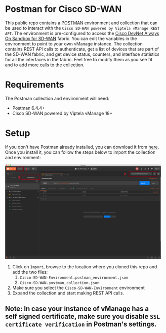# Postman for Cisco SD-WAN

This public repo contains a [POSTMAN](https://getpostman.com) environment and collection that can be used to interact with the `Cisco SD-WAN powered by Viptela vManage REST API`. The environment is pre-configured to access the [Cisco DevNet Always On Sandbox for SD-WAN](https://sandboxsdwan.cisco.com:8443) fabric. You can edit the variables in the environment to point to your own vManage instance. The collection contains REST API calls to authenticate, get a list of devices that are part of the SD-WAN fabric, and get device status, counters, and interface statistics for all the interfaces in the fabric. Feel free to modify them as you see fit and to add more calls to the collection.

# Requirements

The Postman collection and environment will need:
* Postman 6.4.4+
* Cisco SD-WAN powered by Viptela vManage 18+

# Setup

If you don't have Postman already installed, you can download it from [here](https://getpostman.com). Once you install it, you can follow the steps below to import the collection and environment:

![Postman Snapshot](./postman.png)

1. Click on `Import`, browse to the location where you cloned this repo and add the two files:
    1. `Cisco-SD-WAN-Environment.postman_environment.json`
    2. `Cisco-SD-WAN.postman_collection.json`
2. Make sure you select the `Cisco-SD-WAN-Environment` environment
3. Expand the collection and start making REST API calls.

## Note: In case your instance of vManage has a self signed certificate, make sure you disable `SSL certificate verification` in Postman's settings.
